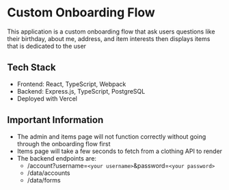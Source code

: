 # Custom Onboarding Flow
This application is a custom onboarding flow that ask users questions like their birthday, about me, address, and item interests then displays items that is dedicated to the user

## Tech Stack
- Frontend: React, TypeScript, Webpack
- Backend: Express.js, TypeScript, PostgreSQL
- Deployed with Vercel

## Important Information
- The admin and items page will not function correctly without going through the onboarding flow first
- Items page will take a few seconds to fetch from a clothing API to render
- The backend endpoints are:
  - /account?username=`<your username>`&password=`<your password>`
  - /data/accounts
  - /data/forms